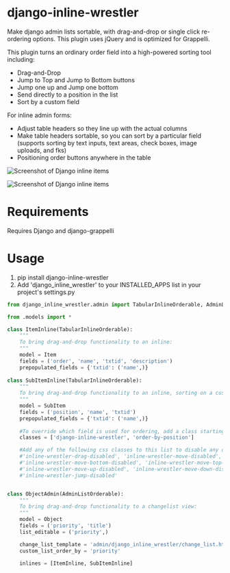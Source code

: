 django-inline-wrestler
=======================

Make django admin lists sortable, with drag-and-drop or single click re-ordering options. This plugin uses jQuery and is optimized for Grappelli.

This plugin turns an ordinary order field into a high-powered sorting tool including:
* Drag-and-Drop
* Jump to Top and Jump to Bottom buttons
* Jump one up and Jump one bottom
* Send directly to a position in the list
* Sort by a custom field

For inline admin forms:
* Adjust table headers so they line up with the actual columns
* Make table headers sortable, so you can sort by a particular field (supports sorting by text inputs, text areas, check boxes, image uploads, and fks)
* Positioning order buttons anywhere in the table

![Screenshot of Django inline items](/../master/docs/screenshots/screenshot.png?raw=true "Screenshot of Tabular Inline Items")

![Screenshot of Django inline items](/../master/docs/screenshots/simplified.png?raw=true "Screenshot of simplified Inline Items")

Requirements
=====
Requires Django and django-grappelli

Usage
=====
1. pip install django-inline-wrestler
2. Add 'django_inline_wrestler' to your INSTALLED_APPS list in your project's settings.py

```python
from django_inline_wrestler.admin import TabularInlineOrderable, AdminListOrderable

from .models import *

class ItemInline(TabularInlineOrderable):
	"""
	To bring drag-and-drop functionality to an inline:
	"""
	model = Item
	fields = ('order', 'name', 'txtid', 'description')
	prepopulated_fields = {'txtid': ('name',)}
	
class SubItemInline(TabularInlineOrderable):
	"""
	To bring drag-and-drop functionality to an inline, sorting on a custom field:
	"""
	model = SubItem
	fields = ('position', 'name', 'txtid')
	prepopulated_fields = {'txtid': ('name',)}
	
	#To override which field is used for ordering, add a class starting with order-by-[fieldname]. Make sure to also include
	classes = ['django-inline-wrestler', 'order-by-position']

	#Add any of the following css classes to this list to disable any of the buttons:
	#'inline-wrestler-drag-disabled', 'inline-wrestler-move-disabled', 
	#'inline-wrestler-move-bottom-disabled', 'inline-wrestler-move-top-disabled', 
	#'inline-wrestler-move-up-disabled', 'inline-wrestler-move-down-disabled',
	#'inline-wrestler-jump-disabled'


class ObjectAdmin(AdminListOrderable):
	"""
	To bring drag-and-drop functionality to a changelist view:
	"""
	model = Object
	fields = ('priority', 'title')
	list_editable = ('priority',)

	change_list_template = 'admin/django_inline_wrestler/change_list.html'
    custom_list_order_by = 'priority'

	inlines = [ItemInline, SubItemInline]



```
